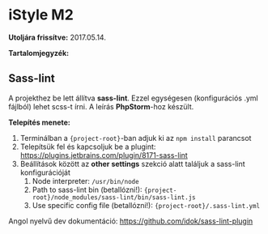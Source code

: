 # iStyle M2   
 

**Utoljára frissítve:** 2017.05.14.
 
**Tartalomjegyzék:**  
 
## <a name="sass-lint"></a>Sass-lint  
A projekthez be lett állítva **sass-lint**. Ezzel egységesen (konfigurációs .yml fájlból) lehet scss-t írni. A leírás **PhpStorm**-hoz készült.

 **Telepítés menete:**  
 
 1. Terminálban a `{project-root}`-ban adjuk ki az `npm install` parancsot
 2. Telepítsük fel és kapcsoljuk be a plugint: https://plugins.jetbrains.com/plugin/8171-sass-lint
 3. Beállítások között az **other settings** szekció alatt találjuk a sass-lint konfigurációját
    1. Node interpreter: `/usr/bin/node`
    2. Path to sass-lint bin (betallózni!): `{project-root}/node_modules/sass-lint/bin/sass-lint.js`
    3. Use specific config file (betallózni!): `{project-root}/.sass-lint.yml`
 
 Angol nyelvű dev dokumentáció: https://github.com/idok/sass-lint-plugin

  
